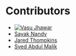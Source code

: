 # Contributors
- [![Vasu Jhawar](https://avatars.githubusercontent.com/u/59659588?v=4)](https://github.com/vasujhawar2001)
- [Sayak Nandy](https://github.com/Sayak123456)
- [Jared Thompkins](https://github.com/Jared-Thompkins)
- [Syed Abdul Malik](https://github.com/Syed-Abdul-Malik)

